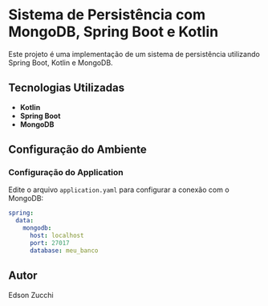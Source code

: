 # Sistema de Persistência com MongoDB, Spring Boot e Kotlin

Este projeto é uma implementação de um sistema de persistência utilizando Spring Boot, Kotlin e MongoDB.

## Tecnologias Utilizadas
- **Kotlin**
- **Spring Boot**
- **MongoDB**

## Configuração do Ambiente

### Configuração do Application
Edite o arquivo `application.yaml` para configurar a conexão com o MongoDB:

```yaml
spring:
  data:
    mongodb:
      host: localhost
      port: 27017
      database: meu_banco
```

## Autor
Edson Zucchi

